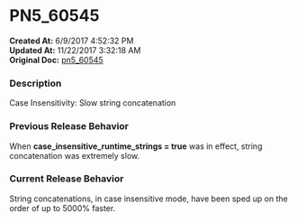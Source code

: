 # PN5_60545

**Created At:** 6/9/2017 4:52:32 PM  
**Updated At:** 11/22/2017 3:32:18 AM  
**Original Doc:** [pn5_60545](https://docs.jbase.com/36526-5-6-2-release-notes/pn5_60545)  


### Description

Case Insensitivity: Slow string concatenation

### Previous Release Behavior

When **case\_insensitive\_runtime\_strings = true** was in effect, string concatenation was extremely slow.

### Current Release Behavior

String concatenations, in case insensitive mode, have been sped up on the order of up to 5000% faster.

### 

